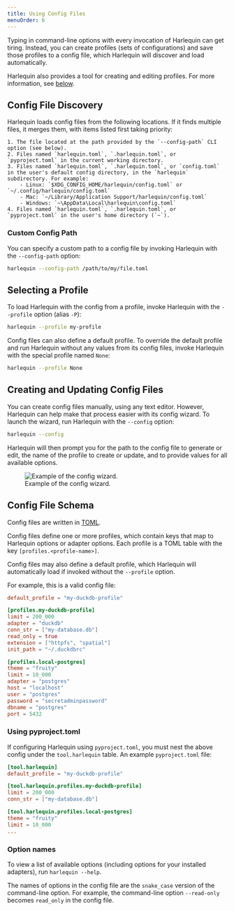 ```yaml
---
title: Using Config Files
menuOrder: 6
---
```


<script>
    import wizard from "$lib/assets/docs/config-wizard.png"
</script>

Typing in command-line options with every invocation of Harlequin can get tiring. Instead, you can create profiles (sets of configurations) and save those profiles to a config file, which Harlequin will discover and load automatically.

Harlequin also provides a tool for creating and editing profiles. For more information, see [below](#creating-and-updating-config-files).

## Config File Discovery

Harlequin loads config files from the following locations. If it finds multiple files, it merges them, with items listed first taking priority:

    1. The file located at the path provided by the `--config-path` CLI option (see below).
    2. Files named `harlequin.toml`, `.harlequin.toml`, or `pyproject.toml` in the current working directory.
    3. Files named `harlequin.toml`, `.harlequin.toml`, or `config.toml` in the user's default config directory, in the `harlequin` subdirectory. For example:
        - Linux: `$XDG_CONFIG_HOME/harlequin/config.toml` or `~/.config/harlequin/config.toml`
        - Mac: `~/Library/Application Support/harlequin/config.toml`
        - Windows: `~\AppData\Local\harlequin\config.toml`
    4. Files named `harlequin.toml`, `.harlequin.toml`, or `pyproject.toml` in the user's home directory (`~`).

### Custom Config Path

You can specify a custom path to a config file by invoking Harlequin with the `--config-path` option:

```bash
harlequin --config-path /path/to/my/file.toml
```

## Selecting a Profile

To load Harlequin with the config from a profile, invoke Harlequin with the `--profile` option (alias `-P`):

```bash
harlequin --profile my-profile
```

Config files can also define a default profile. To override the default profile and run Harlequin without any values from its config files, invoke Harlequin with the special profile named `None`:

```bash
harlequin --profile None
```

## Creating and Updating Config Files

You can create config files manually, using any text editor. However, Harlequin can help make that process easier with its config wizard. To launch the wizard, run Harlequin with the `--config` option:

```bash
harlequin --config
```

Harlequin will then prompt you for the path to the config file to generate or edit, the name of the profile to create or update, and to provide values for all available options.

<div class="flex flex-wrap justify-center py-2">
    <figure>
        <img src={wizard} alt="Example of the config wizard."  class="h-auto w-full max-h-80">
        <figcaption class="text-center text-sm text-purple font-bold">Example of the config wizard.</figcaption>
    </figure>
</div>

## Config File Schema

Config files are written in [TOML](https://toml.io/en/).

Config files define one or more profiles, which contain keys that map to Harlequin options or adapter options. Each profile is a TOML table with the key `[profiles.<profile-name>]`.

Config files may also define a default profile, which Harlequin will automatically load if invoked without the `--profile` option.

For example, this is a valid config file:

```toml
default_profile = "my-duckdb-profile"

[profiles.my-duckdb-profile]
limit = 200_000
adapter = "duckdb"
conn_str = ["my-database.db"]
read_only = true
extension = ["httpfs", "spatial"]
init_path = "~/.duckdbrc"

[profiles.local-postgres]
theme = "fruity"
limit = 10_000
adapter = "postgres"
host = "localhost"
user = "postgres"
password = "secretadminpassword"
dbname = "postgres"
port = 5432
```

### Using pyproject.toml

If configuring Harlequin using `pyproject.toml`, you must nest the above config under the `tool.harlequin` table. An example `pyproject.toml` file:

```toml
[tool.harlequin]
default_profile = "my-duckdb-profile"

[tool.harlequin.profiles.my-duckdb-profile]
limit = 200_000
conn_str = ["my-database.db"]

[tool.harlequin.profiles.local-postgres]
theme = "fruity"
limit = 10_000
...
```

### Option names

To view a list of available options (including options for your installed adapters), run `harlequin --help`.

The names of options in the config file are the `snake_case` version of the command-line option. For example, the command-line option `--read-only` becomes `read_only` in the config file.
